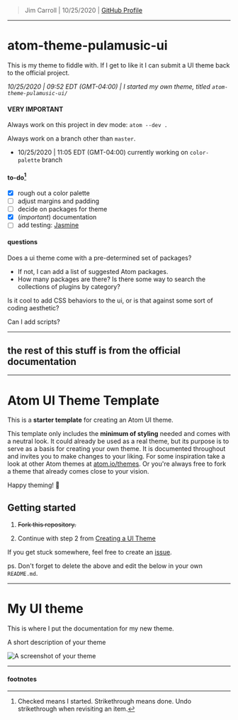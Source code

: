 > Jim Carroll |
> 10/25/2020 |
> [GitHub Profile](https://github.com/pulamusic)

---

# atom-theme-pulamusic-ui

This is my theme to fiddle with. If I get to like it I can submit a UI theme back to the official project.

*10/25/2020 | 09:52 EDT (GMT-04:00) | I started my own theme, titled `atom-theme-pulamusic-ui/`*

#### **VERY IMPORTANT**

Always work on this project in dev mode: `atom --dev .`

Always work on a branch other than `master`.

* 10/25/2020 | 11:05 EDT (GMT-04:00) currently working on `color-palette` branch

#### to-do[^1]

- [X] rough out a color palette
- [ ] adjust margins and padding
- [ ] decide on packages for theme
- [X] (*important*) documentation
- [ ] add testing: [Jasmine](https://jasmine.github.io/index.html)

#### questions

Does a ui theme come with a pre-determined set of packages?

* If not, I can add a list of suggested Atom packages.
* How many packages are there? Is there some way to search the collections of plugins by category?

Is it cool to add CSS behaviors to the ui, or is that against some sort of coding aesthetic?

Can I add scripts?

---

## the rest of this stuff is from the official documentation

---

# Atom UI Theme Template

This is a __starter template__ for creating an Atom UI theme.

This template only includes the __minimum of styling__ needed and comes with a neutral look. It could already be used as a real theme, but its purpose is to serve as a basis for creating your own theme. It is documented throughout and invites you to make changes to your liking. For some inspiration take a look at other Atom themes at [atom.io/themes](https://atom.io/themes/). Or you're always free to fork a theme that already comes close to your vision.

Happy theming! 🚀


## Getting started

1. ~~Fork this repository.~~

2. Continue with step 2 from [Creating a UI Theme](http://flight-manual.atom.io/hacking-atom/sections/creating-a-theme/#creating-a-ui-theme)

If you get stuck somewhere, feel free to create an [issue](https://github.com/atom-community/ui-theme-template/issues/new).

ps. Don't forget to delete the above and edit the below in your own `README.md`.

---

# My UI theme

This is where I put the documentation for my new theme.

A short description of your theme

![A screenshot of your theme](https://cloud.githubusercontent.com/assets/378023/8842525/4215f26c-3136-11e5-9d94-d2c078a05d24.png)

---

#### footnotes

[^1]: Checked means I started. Strikethrough means done. Undo strikethrough when revisiting an item.
